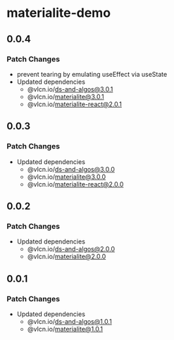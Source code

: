 # materialite-demo

## 0.0.4

### Patch Changes

- prevent tearing by emulating useEffect via useState
- Updated dependencies
  - @vlcn.io/ds-and-algos@3.0.1
  - @vlcn.io/materialite@3.0.1
  - @vlcn.io/materialite-react@2.0.1

## 0.0.3

### Patch Changes

- Updated dependencies
  - @vlcn.io/ds-and-algos@3.0.0
  - @vlcn.io/materialite@3.0.0
  - @vlcn.io/materialite-react@2.0.0

## 0.0.2

### Patch Changes

- Updated dependencies
  - @vlcn.io/ds-and-algos@2.0.0
  - @vlcn.io/materialite@2.0.0

## 0.0.1

### Patch Changes

- Updated dependencies
  - @vlcn.io/ds-and-algos@1.0.1
  - @vlcn.io/materialite@1.0.1
